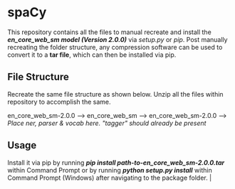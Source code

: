 # spaCy

This repository contains all the files to manual recreate and install the ***en_core_web_sm model (Version 2.0.0)*** via _setup.py_ or _pip_.
Post manually recreating the folder structure, any compression software can be used to convert it to a **tar file**, which can then be installed via pip.

## File Structure

Recreate the same file structure as shown below. Unzip all the files within repository to accomplish the same.

en_core_web_sm-2.0.0 --> en_core_web_sm --> en_core_web_sm-2.0.0 --> *Place ner, parser & vocab here. "tagger" should already be present*

## Usage

Install it via pip by running ***pip install path-to-en_core_web_sm-2.0.0.tar*** within Command Prompt or by running ***python setup.py install*** within Command Prompt (Windows) after navigating to the package folder.
                                                     |
